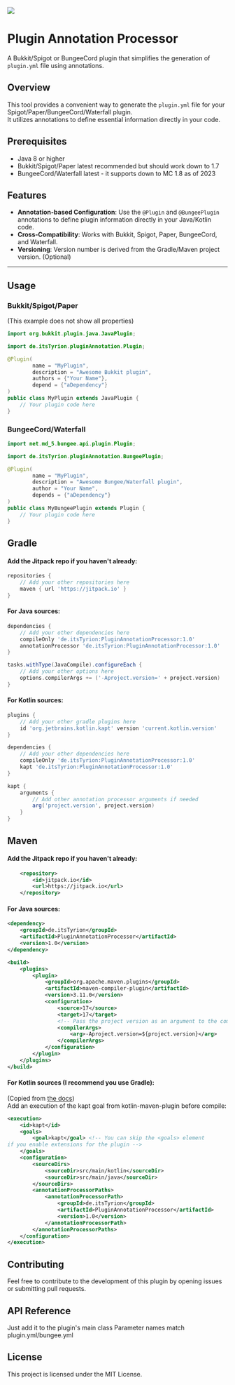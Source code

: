 [![](https://jitpack.io/v/de.itsTyrion/PluginAnnotationProcessor.svg)](https://jitpack.io/#de.itsTyrion/PluginAnnotationProcessor)
# Plugin Annotation Processor


A Bukkit/Spigot or BungeeCord plugin that simplifies the generation of `plugin.yml` file using annotations.

## Overview

This tool provides a convenient way to generate the `plugin.yml` file for your Spigot/Paper/BungeeCord/Waterfall plugin.  
It utilizes annotations to define essential information directly in your code.

## Prerequisites
- Java 8 or higher
- Bukkit/Spigot/Paper latest recommended but should work down to 1.7
- BungeeCord/Waterfall latest - it supports down to MC 1.8 as of 2023

## Features
- **Annotation-based Configuration**: Use the `@Plugin` and `@BungeePlugin` annotations to define plugin information directly in your Java/Kotlin code.
- **Cross-Compatibility**: Works with Bukkit, Spigot, Paper, BungeeCord, and Waterfall.
- **Versioning**: Version number is derived from the Gradle/Maven project version. (Optional)

---
## Usage

### Bukkit/Spigot/Paper
(This example does not show all properties)
```java
import org.bukkit.plugin.java.JavaPlugin;

import de.itsTyrion.pluginAnnotation.Plugin;

@Plugin(
        name = "MyPlugin",
        description = "Awesome Bukkit plugin",
        authors = {"Your Name"},
        depend = {"aDependency"}
)
public class MyPlugin extends JavaPlugin {
    // Your plugin code here
}
```

### BungeeCord/Waterfall
```java
import net.md_5.bungee.api.plugin.Plugin;

import de.itsTyrion.pluginAnnotation.BungeePlugin;

@Plugin(
        name = "MyPlugin",
        description = "Awesome Bungee/Waterfall plugin",
        author = "Your Name",
        depends = {"aDependency"}
)
public class MyBungeePlugin extends Plugin {
    // Your plugin code here
}
```

## Gradle
#### Add the Jitpack repo if you haven't already:
```groovy
repositories {
    // Add your other repositories here
    maven { url 'https://jitpack.io' }
}
```
#### For Java sources:
```groovy
dependencies {
    // Add your other dependencies here
    compileOnly 'de.itsTyrion:PluginAnnotationProcessor:1.0'
    annotationProcessor 'de.itsTyrion:PluginAnnotationProcessor:1.0'
}

tasks.withType(JavaCompile).configureEach {
    // Add your other options here
    options.compilerArgs += ('-Aproject.version=' + project.version)
}
```
#### For Kotlin sources:
```groovy
plugins {
    // Add your other gradle plugins here
    id 'org.jetbrains.kotlin.kapt' version 'current.kotlin.version'
}

dependencies {
    // Add your other dependencies here
    compileOnly 'de.itsTyrion:PluginAnnotationProcessor:1.0'
    kapt 'de.itsTyrion:PluginAnnotationProcessor:1.0'
}

kapt {
    arguments {
        // Add other annotation processor arguments if needed
        arg('project.version', project.version)
    }
}
```

## Maven
#### Add the Jitpack repo if you haven't already:
```xml
    <repository>
        <id>jitpack.io</id>
        <url>https://jitpack.io</url>
    </repository>
```
#### For Java sources:
```xml
<dependency>
    <groupId>de.itsTyrion</groupId>
    <artifactId>PluginAnnotationProcessor</artifactId>
    <version>1.0</version>
</dependency>
```
```xml
<build>
    <plugins>
        <plugin>
            <groupId>org.apache.maven.plugins</groupId>
            <artifactId>maven-compiler-plugin</artifactId>
            <version>3.11.0</version>
            <configuration>
                <source>17</source>
                <target>17</target>
                <!-- Pass the project version as an argument to the compiler -->
                <compilerArgs>
                    <arg>-Aproject.version=${project.version}</arg>
                </compilerArgs>
            </configuration>
        </plugin>
    </plugins>
</build>
```
#### For Kotlin sources (I recommend you use Gradle):  
(Copied from [the docs](https://kotlinlang.org/docs/kapt.html#use-in-maven))  
Add an execution of the kapt goal from kotlin-maven-plugin before compile:
```xml
<execution>
    <id>kapt</id>
    <goals>
        <goal>kapt</goal> <!-- You can skip the <goals> element
if you enable extensions for the plugin -->
    </goals>
    <configuration>
        <sourceDirs>
            <sourceDir>src/main/kotlin</sourceDir>
            <sourceDir>src/main/java</sourceDir>
        </sourceDirs>
        <annotationProcessorPaths>
            <annotationProcessorPath>
                <groupId>de.itsTyrion</groupId>
                <artifactId>PluginAnnotationProcessor</artifactId>
                <version>1.0</version>
            </annotationProcessorPath>
        </annotationProcessorPaths>
    </configuration>
</execution>
```

## Contributing
Feel free to contribute to the development of this plugin by opening issues or submitting pull requests.

## API Reference
Just add it to the plugin's main class
Parameter names match plugin.yml/bungee.yml

## License
This project is licensed under the MIT License.